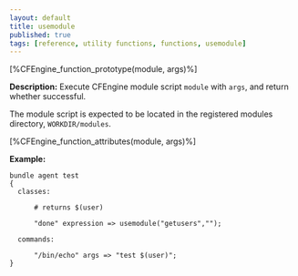 ```yaml
---
layout: default
title: usemodule
published: true
tags: [reference, utility functions, functions, usemodule]
---
```


[%CFEngine_function_prototype(module, args)%]

**Description:** Execute CFEngine module script `module` with `args`, and 
return whether successful.

The module script is expected to be located in the registered modules 
directory, `WORKDIR/modules`.

[%CFEngine_function_attributes(module, args)%]

**Example:**

```cf3
bundle agent test
{
  classes:

      # returns $(user)

      "done" expression => usemodule("getusers","");

  commands:

      "/bin/echo" args => "test $(user)";
}
```

